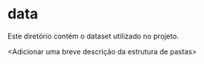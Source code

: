 # data
Este diretório contém o dataset utilizado no projeto.

<Adicionar uma breve descrição da estrutura de pastas>
